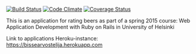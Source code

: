[![Build Status](https://travis-ci.org/PauliNiva/Ratebeer.png)](https://travis-ci.org/PauliNiva/Ratebeer)
[![Code Climate](https://codeclimate.com/github/PauliNiva/Ratebeer.png)](https://codeclimate.com/github/PauliNiva/Ratebeer)
[![Coverage Status](https://coveralls.io/repos/PauliNiva/Ratebeer/badge.svg)](https://coveralls.io/r/PauliNiva/Ratebeer)

This is an application for rating beers as part of a spring 2015 course: Web Application Development with Ruby on Rails in University of Helsinki

Link to applications Heroku-instance: https://bissearvostelija.herokuapp.com
